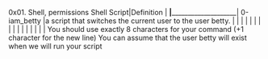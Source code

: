 0x01. Shell, permissions
    Shell Script|Definition			     |
________________|____________________________________|
0-iam_betty	|a script that switches the current user to the user betty.
		|
		|
		|
		|
		|
		|
		|
		|
		|
		|
		|
		|
		|
		|
		|
		|
You should use exactly 8 characters for your command (+1 character for the new line)
You can assume that the user betty will exist when we will run your script
